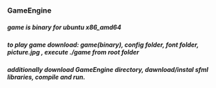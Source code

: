 ### GameEngine
##### game is binary for ubuntu x86_amd64
##### to play game download: game(binary), config folder, font folder, picture.jpg , execute ./game from root folder
##### additionally download GameEngine directory, dawnload/instal sfml libraries, compile and run.
